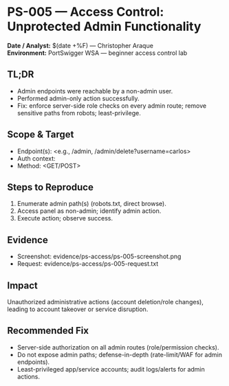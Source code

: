 
# PS-005 — Access Control: Unprotected Admin Functionality
**Date / Analyst:** $(date +%F) — Christopher Araque  
**Environment:** PortSwigger WSA — beginner access control lab

## TL;DR
- Admin endpoints were reachable by a non-admin user.
- Performed admin-only action successfully.
- Fix: enforce server-side role checks on every admin route; remove sensitive paths from robots; least-privilege.

## Scope & Target
- Endpoint(s): <e.g., /admin, /admin/delete?username=carlos>
- Auth context: <non-admin user>
- Method: <GET/POST>

## Steps to Reproduce
1) Enumerate admin path(s) (robots.txt, direct browse).
2) Access panel as non-admin; identify admin action.
3) Execute action; observe success.

## Evidence
- Screenshot: evidence/ps-access/ps-005-screenshot.png
- Request: evidence/ps-access/ps-005-request.txt

## Impact
Unauthorized administrative actions (account deletion/role changes), leading to account takeover or service disruption.

## Recommended Fix
- Server-side authorization on all admin routes (role/permission checks).
- Do not expose admin paths; defense-in-depth (rate-limit/WAF for admin endpoints).
- Least-privileged app/service accounts; audit logs/alerts for admin actions.

